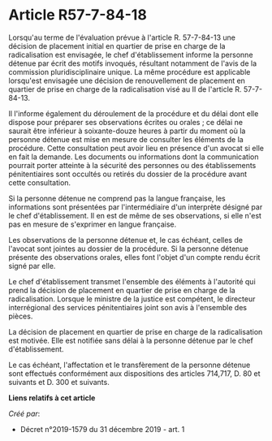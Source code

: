 # Article R57-7-84-18

Lorsqu'au terme de l'évaluation prévue à l'article R. 57-7-84-13 une décision de placement initial en quartier de prise en
charge de la radicalisation est envisagée, le chef d'établissement informe la personne détenue par écrit des motifs invoqués,
résultant notamment de l'avis de la commission pluridisciplinaire unique. La même procédure est applicable lorsqu'est
envisagée une décision de renouvellement de placement en quartier de prise en charge de la radicalisation visé au II de
l'article R. 57-7-84-13.

Il l'informe également du déroulement de la procédure et du délai dont elle dispose pour préparer ses observations écrites ou
orales ; ce délai ne saurait être inférieur à soixante-douze heures à partir du moment où la personne détenue est mise en
mesure de consulter les éléments de la procédure. Cette consultation peut avoir lieu en présence d'un avocat si elle en fait
la demande. Les documents ou informations dont la communication pourrait porter atteinte à la sécurité des personnes ou des
établissements pénitentiaires sont occultés ou retirés du dossier de la procédure avant cette consultation.

Si la personne détenue ne comprend pas la langue française, les informations sont présentées par l'intermédiaire d'un
interprète désigné par le chef d'établissement. Il en est de même de ses observations, si elle n'est pas en mesure de
s'exprimer en langue française.

Les observations de la personne détenue et, le cas échéant, celles de l'avocat sont jointes au dossier de la procédure. Si la
personne détenue présente des observations orales, elles font l'objet d'un compte rendu écrit signé par elle.

Le chef d'établissement transmet l'ensemble des éléments à l'autorité qui prend la décision de placement en quartier de prise
en charge de la radicalisation. Lorsque le ministre de la justice est compétent, le directeur interrégional des services
pénitentiaires joint son avis à l'ensemble des pièces.

La décision de placement en quartier de prise en charge de la radicalisation est motivée. Elle est notifiée sans délai à la
personne détenue par le chef d'établissement.

Le cas échéant, l'affectation et le transfèrement de la personne détenue sont effectués conformément aux dispositions des
articles 714,717, D. 80 et suivants et D. 300 et suivants.

**Liens relatifs à cet article**

_Créé par_:

  - Décret n°2019-1579 du 31 décembre 2019 - art. 1
